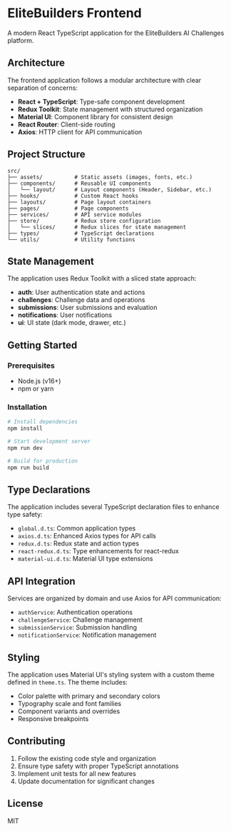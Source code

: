 # EliteBuilders Frontend

A modern React TypeScript application for the EliteBuilders AI Challenges platform.

## Architecture

The frontend application follows a modular architecture with clear separation of concerns:

- **React + TypeScript**: Type-safe component development
- **Redux Toolkit**: State management with structured organization
- **Material UI**: Component library for consistent design
- **React Router**: Client-side routing
- **Axios**: HTTP client for API communication

## Project Structure

```
src/
├── assets/          # Static assets (images, fonts, etc.)
├── components/      # Reusable UI components
│   └── layout/      # Layout components (Header, Sidebar, etc.)
├── hooks/           # Custom React hooks
├── layouts/         # Page layout containers
├── pages/           # Page components
├── services/        # API service modules
├── store/           # Redux store configuration
│   └── slices/      # Redux slices for state management
├── types/           # TypeScript declarations
└── utils/           # Utility functions
```

## State Management

The application uses Redux Toolkit with a sliced state approach:

- **auth**: User authentication state and actions
- **challenges**: Challenge data and operations
- **submissions**: User submissions and evaluation
- **notifications**: User notifications
- **ui**: UI state (dark mode, drawer, etc.)

## Getting Started

### Prerequisites

- Node.js (v16+)
- npm or yarn

### Installation

```bash
# Install dependencies
npm install

# Start development server
npm run dev

# Build for production
npm run build
```

## Type Declarations

The application includes several TypeScript declaration files to enhance type safety:

- `global.d.ts`: Common application types
- `axios.d.ts`: Enhanced Axios types for API calls
- `redux.d.ts`: Redux state and action types
- `react-redux.d.ts`: Type enhancements for react-redux
- `material-ui.d.ts`: Material UI type extensions

## API Integration

Services are organized by domain and use Axios for API communication:

- `authService`: Authentication operations
- `challengeService`: Challenge management
- `submissionService`: Submission handling
- `notificationService`: Notification management

## Styling

The application uses Material UI's styling system with a custom theme defined in `theme.ts`. The theme includes:

- Color palette with primary and secondary colors
- Typography scale and font families
- Component variants and overrides
- Responsive breakpoints

## Contributing

1. Follow the existing code style and organization
2. Ensure type safety with proper TypeScript annotations
3. Implement unit tests for all new features
4. Update documentation for significant changes

## License

MIT
